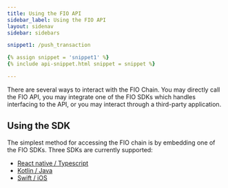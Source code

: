 ```yaml
---
title: Using the FIO API
sidebar_label: Using the FIO API
layout: sidenav
sidebar: sidebars

snippet1: /push_transaction

{% assign snippet = 'snippet1' %}
{% include api-snippet.html snippet = snippet %}

---
```


There are several ways to interact with the FIO Chain. You may directly call the FIO API, you may integrate one of the FIO SDKs which handles interfacing to the API, or you may interact through a third-party application. 

## Using the SDK

The simplest method for accessing the FIO chain is by embedding one of the FIO SDKs. Three SDKs are currently supported:

* [React native / Typescript](https://github.com/fioprotocol/fiosdk_typescript)
* [Kotlin / Java](https://github.com/fioprotocol/fiosdk_kotlin)
* [Swift / iOS](https://github.com/fioprotocol/fiosdk_ios)


